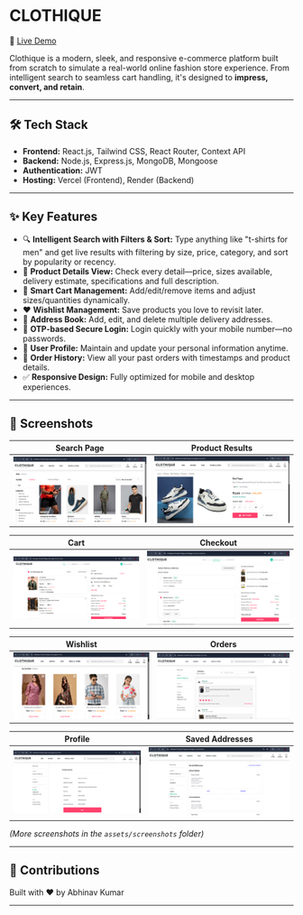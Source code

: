 # CLOTHIQUE

🚀 [Live Demo](https://clothique-frontend-fapy.vercel.app/)

Clothique is a modern, sleek, and responsive e-commerce platform built from scratch to simulate a real-world online fashion store experience. From intelligent search to seamless cart handling, it's designed to **impress, convert, and retain**.

---

## 🛠️ Tech Stack

- **Frontend:** React.js, Tailwind CSS, React Router, Context API
- **Backend:** Node.js, Express.js, MongoDB, Mongoose
- **Authentication:** JWT
- **Hosting:** Vercel (Frontend), Render (Backend)

---

## ✨ Key Features

- 🔍 **Intelligent Search with Filters & Sort:** Type anything like "t-shirts for men" and get live results with filtering by size, price, category, and sort by popularity or recency.
- 📄 **Product Details View:** Check every detail—price, sizes available, delivery estimate, specifications and full description.
- 🧺 **Smart Cart Management:** Add/edit/remove items and adjust sizes/quantities dynamically.
- ❤️ **Wishlist Management:** Save products you love to revisit later.
- 📍 **Address Book:** Add, edit, and delete multiple delivery addresses.
- 🔐 **OTP-based Secure Login:** Login quickly with your mobile number—no passwords.
- 👤 **User Profile:** Maintain and update your personal information anytime.
- 🧾 **Order History:** View all your past orders with timestamps and product details.
- ✅ **Responsive Design:** Fully optimized for mobile and desktop experiences.

---

## 📸 Screenshots

| Search Page                              | Product Results                            |
| ---------------------------------------- | ------------------------------------------ |
| ![Search](assets/screenshots/search.png) | ![Results](assets/screenshots/results.png) |

| Cart                                 | Checkout                                               |
| ------------------------------------ | ------------------------------------------------------ |
| ![Cart](assets/screenshots/cart.png) | ![Checkout](assets/screenshots/checkout-addresses.png) |

| Wishlist                                     | Orders                                   |
| -------------------------------------------- | ---------------------------------------- |
| ![Wishlist](assets/screenshots/wishlist.png) | ![Orders](assets/screenshots/orders.png) |

| Profile                                    | Saved Addresses                                   |
| ------------------------------------------ | ------------------------------------------------- |
| ![Profile](assets/screenshots/profile.png) | ![Addresses](assets/screenshots/my-addresses.png) |

_(More screenshots in the `assets/screenshots` folder)_

---

## 🙌 Contributions

Built with ❤️ by Abhinav Kumar

---
